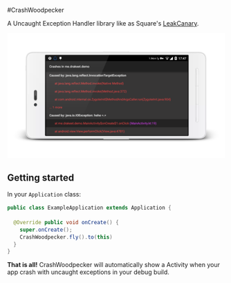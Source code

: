 #CrashWoodpecker

A Uncaught Exception Handler library like as Square's [LeakCanary](https://github.com/square/leakcanary).

![screenshot.png](art/s2.png)

## Getting started

In your `Application` class:

```java
public class ExampleApplication extends Application {

  @Override public void onCreate() {
    super.onCreate();
    CrashWoodpecker.fly().to(this)
  }
}
```

**That is all!** CrashWoodpecker will automatically show a Activity when your app crash with uncaught exceptions in your debug build.
